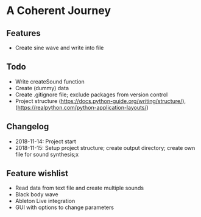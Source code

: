 # A Coherent Journey

## Features
* Create sine wave and write into file

## Todo
* Write createSound function
* Create (dummy) data
* Create .gitignore file; exclude packages from version control
* Project structure (https://docs.python-guide.org/writing/structure/), (https://realpython.com/python-application-layouts/)

## Changelog
* 2018-11-14: Project start
* 2018-11-15: Setup project structure; create output directory; create own file for sound synthesis;x

## Feature wishlist
* Read data from text file and create multiple sounds
* Black body wave
* Ableton Live integration
* GUI with options to change parameters
